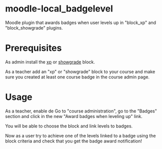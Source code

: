 # moodle-local_badgelevel
Moodle plugin that awards badges when user levels up in "block_xp" and "block_showgrade" plugins.

# Prerequisites
As admin install the [xp](https://github.com/FMCorz/moodle-block_xp) or [showgrade](https://github.com/Canx/moodle-block_showgrade) block.

As a teacher add an "xp" or "showgrade" block to your course and make sure you created at least one course badge in the course admin page.

# Usage
As a teacher, enable de Go to "course administration", go to the "Badges" section and click in the new "Award badges when leveling up" link.

You will be able to choose the block and link levels to badges.

Now as a user try to achieve one of the levels linked to a badge using the block criteria and check that you get the badge award notification!
